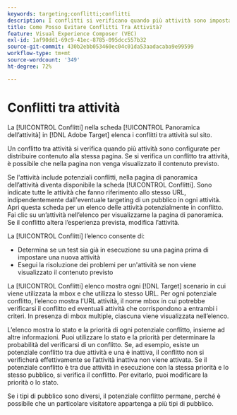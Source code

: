 ```yaml
---
keywords: targeting;conflitti;conflitti
description: I conflitti si verificano quando più attività sono impostate per distribuire contenuto alla stessa pagina. Scopri come evitare i conflitti durante l’utilizzo di Adobe Target.
title: Come Posso Evitare Conflitti Tra Attività?
feature: Visual Experience Composer (VEC)
exl-id: 1af90dd1-69c9-41ec-8785-095dcc557b32
source-git-commit: 430b2ebb053460ec04c01da53aadacaba9e99599
workflow-type: tm+mt
source-wordcount: '349'
ht-degree: 72%

---
```


# Conflitti tra attività

La [!UICONTROL Conflitti] nella scheda [!UICONTROL Panoramica dell’attività] in [!DNL Adobe Target] elenca i conflitti tra attività sul sito.

Un conflitto tra attività si verifica quando più attività sono configurate per distribuire contenuto alla stessa pagina. Se si verifica un conflitto tra attività, è possibile che nella pagina non venga visualizzato il contenuto previsto.

Se l&#39;attività include potenziali conflitti, nella pagina di panoramica dell’attività diventa disponibile la scheda [!UICONTROL Conflitti]. Sono indicate tutte le attività che fanno riferimento allo stesso URL, indipendentemente dall&#39;eventuale targeting di un pubblico in ogni attività. Apri questa scheda per un elenco delle attività potenzialmente in conflitto. Fai clic su un’attività nell’elenco per visualizzarne la pagina di panoramica. Se il conflitto altera l’esperienza prevista, modifica l’attività.

La [!UICONTROL Conflitti] l’elenco consente di:

* Determina se un test sia già in esecuzione su una pagina prima di impostare una nuova attività
* Esegui la risoluzione dei problemi per un&#39;attività se non viene visualizzato il contenuto previsto

La [!UICONTROL Conflitti] elenco mostra ogni [!DNL Target] scenario in cui viene utilizzata la mbox e che utilizza lo stesso URL. Per ogni potenziale conflitto, l’elenco mostra l’URL attività, il nome mbox in cui potrebbe verificarsi il conflitto ed eventuali attività che corrispondono a entrambi i criteri. In presenza di mbox multiple, ciascuna viene visualizzata nell’elenco.

L’elenco mostra lo stato e la priorità di ogni potenziale conflitto, insieme ad altre informazioni. Puoi utilizzare lo stato e la priorità per determinare la probabilità del verificarsi di un conflitto. Se, ad esempio, esiste un potenziale conflitto tra due attività e una è inattiva, il conflitto non si verificherà effettivamente se l’attività inattiva non viene attivata. Se il potenziale conflitto è tra due attività in esecuzione con la stessa priorità e lo stesso pubblico, si verifica il conflitto. Per evitarlo, puoi modificare la priorità o lo stato.

Se i tipi di pubblico sono diversi, il potenziale conflitto permane, perché è possibile che un particolare visitatore appartenga a più tipi di pubblico.
